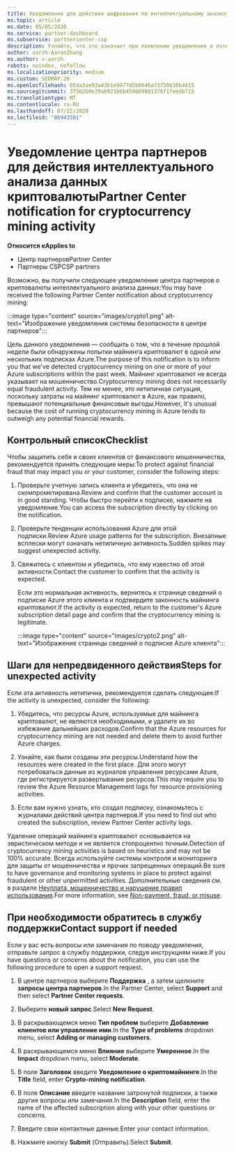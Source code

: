 ```yaml
---
title: Уведомление для действия шифрования по интеллектуальному анализу
ms.topic: article
ms.date: 05/05/2020
ms.service: partner-dashboard
ms.subservice: partnercenter-csp
description: Узнайте, что это означает при появлении уведомления о потенциальном криптовалюты интеллектуального анализа данных (или шифровании с помощью шифрования) в одной или нескольких подписках Azure.
author: aarzh-AaronZhang
ms.author: v-aarzh
robots: noindex, nofollow
ms.localizationpriority: medium
ms.custom: SEOMAY.20
ms.openlocfilehash: 05da3ae93a43b1e9977d5b6646a73750b30b4415
ms.sourcegitcommit: 37562b0e29ab921b6b454bb9801376f1feedb715
ms.translationtype: MT
ms.contentlocale: ru-RU
ms.lasthandoff: 07/22/2020
ms.locfileid: "86943501"
---
```

# <a name="partner-center-notification-for-cryptocurrency-mining-activity"></a><span data-ttu-id="7e129-103">Уведомление центра партнеров для действия интеллектуального анализа данных криптовалюты</span><span class="sxs-lookup"><span data-stu-id="7e129-103">Partner Center notification for cryptocurrency mining activity</span></span>

<span data-ttu-id="7e129-104">**Относится к**</span><span class="sxs-lookup"><span data-stu-id="7e129-104">**Applies to**</span></span>

-  <span data-ttu-id="7e129-105">Центр партнеров</span><span class="sxs-lookup"><span data-stu-id="7e129-105">Partner Center</span></span>
-  <span data-ttu-id="7e129-106">Партнеры CSP</span><span class="sxs-lookup"><span data-stu-id="7e129-106">CSP partners</span></span>

<span data-ttu-id="7e129-107">Возможно, вы получили следующее уведомление центра партнеров о криптовалюты интеллектуального анализа данных:</span><span class="sxs-lookup"><span data-stu-id="7e129-107">You may have received the following Partner Center notification about cryptocurrency mining:</span></span>

:::image type="content" source="images/crypto1.png" alt-text="Изображение уведомления системы безопасности в центре партнеров":::

<span data-ttu-id="7e129-109">Цель данного уведомления — сообщить о том, что в течение прошлой недели были обнаружены попытки майнинга криптовалют в одной или нескольких подписках Azure.</span><span class="sxs-lookup"><span data-stu-id="7e129-109">The purpose of this notification is to inform you that we've detected cryptocurrency mining on one or more of your Azure subscriptions within the past week.</span></span> <span data-ttu-id="7e129-110">Майнинг криптовалют не всегда указывает на мошенничество.</span><span class="sxs-lookup"><span data-stu-id="7e129-110">Cryptocurrency mining does not necessarily equal fraudulent activity.</span></span> <span data-ttu-id="7e129-111">Тем не менее, это нетипичная ситуация, поскольку затраты на майнинг криптовалют в Azure, как правило, превышают потенциальные финансовые выгоды.</span><span class="sxs-lookup"><span data-stu-id="7e129-111">However, it's unusual because the cost of running cryptocurrency mining in Azure tends to outweigh any potential financial rewards.</span></span>

## <a name="checklist"></a><span data-ttu-id="7e129-112">Контрольный список</span><span class="sxs-lookup"><span data-stu-id="7e129-112">Checklist</span></span>

<span data-ttu-id="7e129-113">Чтобы защитить себя и своих клиентов от финансового мошенничества, рекомендуется принять следующие меры:</span><span class="sxs-lookup"><span data-stu-id="7e129-113">To protect against financial fraud that may impact you or your customer, consider the following steps:</span></span>

1. <span data-ttu-id="7e129-114">Проверьте учетную запись клиента и убедитесь, что она не скомпрометирована.</span><span class="sxs-lookup"><span data-stu-id="7e129-114">Review and confirm that the customer account is in good standing.</span></span> <span data-ttu-id="7e129-115">Чтобы быстро перейти к подписке, нажмите на уведомление.</span><span class="sxs-lookup"><span data-stu-id="7e129-115">You can access the subscription directly by clicking on the notification.</span></span>

2. <span data-ttu-id="7e129-116">Проверьте тенденции использования Azure для этой подписки.</span><span class="sxs-lookup"><span data-stu-id="7e129-116">Review Azure usage patterns for the subscription.</span></span> <span data-ttu-id="7e129-117">Внезапные всплески могут означать нетипичную активность.</span><span class="sxs-lookup"><span data-stu-id="7e129-117">Sudden spikes may suggest unexpected activity.</span></span>

3. <span data-ttu-id="7e129-118">Свяжитесь с клиентом и убедитесь, что ему известно об этой активности.</span><span class="sxs-lookup"><span data-stu-id="7e129-118">Contact the customer to confirm that the activity is expected.</span></span>

   <span data-ttu-id="7e129-119">Если это нормальная активность, вернитесь к странице сведений о подписке Azure этого клиента и подтвердите законность майнинга криптовалют.</span><span class="sxs-lookup"><span data-stu-id="7e129-119">If the activity is expected, return to the customer's Azure subscription detail page and confirm that the cryptocurrency mining is legitimate.</span></span>

   :::image type="content" source="images/crypto2.png" alt-text="Изображение страницы сведений о подписке Azure клиента":::

## <a name="steps-for-unexpected-activity"></a><span data-ttu-id="7e129-121">Шаги для непредвиденного действия</span><span class="sxs-lookup"><span data-stu-id="7e129-121">Steps for unexpected activity</span></span>

<span data-ttu-id="7e129-122">Если эта активность нетипична, рекомендуется сделать следующее:</span><span class="sxs-lookup"><span data-stu-id="7e129-122">If the activity is unexpected, consider the following:</span></span>

1. <span data-ttu-id="7e129-123">Убедитесь, что ресурсы Azure, используемые для майнинга криптовалют, не являются необходимыми, и удалите их во избежание дальнейших расходов.</span><span class="sxs-lookup"><span data-stu-id="7e129-123">Confirm that the Azure resources for cryptocurrency mining are not needed and delete them to avoid further Azure charges.</span></span>

2. <span data-ttu-id="7e129-124">Узнайте, как были созданы эти ресурсы.</span><span class="sxs-lookup"><span data-stu-id="7e129-124">Understand how the resources were created in the first place.</span></span> <span data-ttu-id="7e129-125">Для этого могут потребоваться данные из журналов управления ресурсами Azure, где регистрируется развертывание ресурсов.</span><span class="sxs-lookup"><span data-stu-id="7e129-125">This may require you to review the Azure Resource Management logs for resource provisioning activities.</span></span>

3. <span data-ttu-id="7e129-126">Если вам нужно узнать, кто создал подписку, ознакомьтесь с журналами действий центра партнеров.</span><span class="sxs-lookup"><span data-stu-id="7e129-126">If you need to find out who created the subscription, review Partner Center activity logs.</span></span>

<span data-ttu-id="7e129-127">Удаление операций майнинга криптовалют основывается на эвристическом методе и не является стопроцентно точным.</span><span class="sxs-lookup"><span data-stu-id="7e129-127">Detection of cryptocurrency mining activities is based on heuristics and may not be 100% accurate.</span></span> <span data-ttu-id="7e129-128">Всегда используйте системы контроля и мониторинга для защиты от мошенничества и прочих запрещенных операций.</span><span class="sxs-lookup"><span data-stu-id="7e129-128">Be sure to have governance and monitoring systems in place to protect against fraudulent or other unpermitted activities.</span></span> <span data-ttu-id="7e129-129">Дополнительные сведения см. в разделе [Неуплата, мошенничество и нарушение правил использования](non-payment--fraud--or-misuse.md).</span><span class="sxs-lookup"><span data-stu-id="7e129-129">For more information, see [Non-payment, fraud, or misuse](non-payment--fraud--or-misuse.md).</span></span>

## <a name="contact-support-if-needed"></a><span data-ttu-id="7e129-130">При необходимости обратитесь в службу поддержки</span><span class="sxs-lookup"><span data-stu-id="7e129-130">Contact support if needed</span></span>

<span data-ttu-id="7e129-131">Если у вас есть вопросы или замечания по поводу уведомления, отправьте запрос в службу поддержки, следуя инструкциям ниже.</span><span class="sxs-lookup"><span data-stu-id="7e129-131">If you have questions or concerns about the notification, you can use the following procedure to open a support request.</span></span>

1. <span data-ttu-id="7e129-132">В центре партнеров выберите **Поддержка** , а затем щелкните **запросы центра партнеров**.</span><span class="sxs-lookup"><span data-stu-id="7e129-132">In the Partner Center, select **Support** and then select **Partner Center requests**.</span></span>

2. <span data-ttu-id="7e129-133">Выберите **новый запрос**.</span><span class="sxs-lookup"><span data-stu-id="7e129-133">Select **New Request**.</span></span> 

3. <span data-ttu-id="7e129-134">В раскрывающемся меню **Тип проблем** выберите **Добавление клиентов или управление ими**.</span><span class="sxs-lookup"><span data-stu-id="7e129-134">In the **Type of problems** dropdown menu, select **Adding or managing customers**.</span></span>

4. <span data-ttu-id="7e129-135">В раскрывающемся меню **Влияние** выберите **Умеренное**.</span><span class="sxs-lookup"><span data-stu-id="7e129-135">In the **Impact** dropdown menu, select **Moderate**.</span></span>

5. <span data-ttu-id="7e129-136">В поле **Заголовок** введите **Уведомление о криптомайнинге**.</span><span class="sxs-lookup"><span data-stu-id="7e129-136">In the **Title** field, enter **Crypto-mining notification**.</span></span>

6. <span data-ttu-id="7e129-137">В поле **Описание** введите название затронутой подписки, а также другие вопросы или замечания.</span><span class="sxs-lookup"><span data-stu-id="7e129-137">In the **Description** field, enter the name of the affected subscription along with your other questions or concerns.</span></span>

7. <span data-ttu-id="7e129-138">Введите свои контактные данные.</span><span class="sxs-lookup"><span data-stu-id="7e129-138">Enter your contact information.</span></span>

8. <span data-ttu-id="7e129-139">Нажмите кнопку **Submit** (Отправить).</span><span class="sxs-lookup"><span data-stu-id="7e129-139">Select **Submit**.</span></span>
